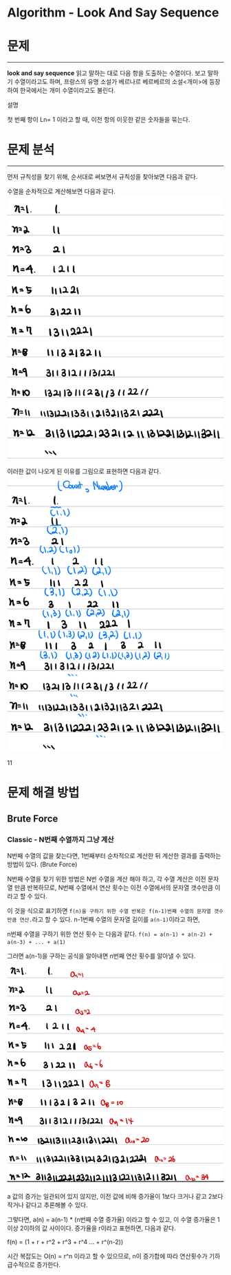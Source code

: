 # Algorithm - Look And Say Sequence

# 문제

---
**look and say sequence** 
읽고 말하는 대로 다음 항을 도출하는 수열이다. 보고 말하기 수열이라고도 하며, 프랑스의 유명 소설가 베르나르 베르베르의 소설<개미>에 등장하여 한국에서는 개미 수열이라고도 불린다.

설명

첫 번째 항이 Ln= 1 이라고 할 때, 이전 항의 이웃한 같은 숫자들을 묶는다. 


# 문제 분석

---
먼저 규칙성을 찾기 위해, 순서대로 써보면서 규칙성을 찾아보면 다음과 같다.

수열을 순차적으로 계산해보면 다음과 같다.
![find_sequence.jpeg](resource%2Ffind_sequence.jpeg)

이러한 값이 나오게 된 이유를 그림으로 표현하면 다음과 같다. 
![find_sequence_detail.jpeg](resource%2Ffind_sequence_detail.jpeg)

11
# 문제 해결 방법

## Brute Force

### Classic - N번째 수열까지 그냥 계산

N번째 수열의 값을 찾는다면, 1번째부터 순차적으로 계산한 뒤 계산한 결과를 출력하는 방법이 있다. (Brute Force)

N번째 수열을 찾기 위한 방법은 N번 수열을 계산 해야 하고, 각 수열 계산은 이전 문자열 만큼 반복하므로,
N번째 수열에서 연산 횟수는 이전 수열에서의 문자열 갯수만큼 이라고 할 수 있다.

이 것을 식으로 표기하면 `f(n)을 구하기 위한 수열 반복은 f(n-1)번째 수열의 문자열 갯수 만큼 연산.`라고 할 수 있다. n-1번째 수열의 문자열 길이를 `a(n-1)`이라고 하면,

n번째 수열을 구하기 위한 연산 횟수 는 다음과 같다. `f(n) = a(n-1) + a(n-2) + a(n-3) + ... + a(1)`

그러면 a(n-1)을 구하는 공식을 알아내면 n번째 연산 횟수를 알아낼 수 있다.
![index_size.jpeg](resource%2Findex_size.jpeg)

a 값의 증가는 일관되어 있지 않지만, 이전 값에 비해 증가율이 1보다 크거나 같고 2보다 작거나 같다고 추론해볼 수 있다.

그렇다면, a(n) = a(n-1) * (n번째 수열 증가율) 이라고 할 수 있고, 이 수열 증가율은 1이상 2이하의 값 사이이다. 증가율을 r이라고 표현하면, 다음과 같다.

f(n) = (1 + r + r^2 + r^3 + r^4 ... + r^(n-2))

시간 복잡도는 O(n) = r^n 이라고 할 수 있으므로, n이 증가합에 따라 연산횟수가 기하급수적으로 증가한다.



